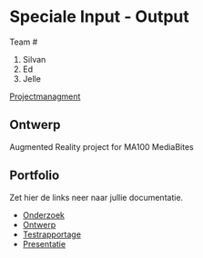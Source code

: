 # Speciale Input - Output
Team #
1. Silvan
2. Ed
3. Jelle

[Projectmanagment]() <Trello scrumboard bijvoorbeeld>

## Ontwerp
Augmented Reality project for MA100 MediaBites

## Portfolio
Zet hier de links neer naar jullie documentatie.

* [Onderzoek](https://drive.google.com/open?id=1rm2I5VwGzB-_GMQQVr46poQ_VxG0gBv5)
* [Ontwerp]()
* [Testrapportage]()
* [Presentatie]()

